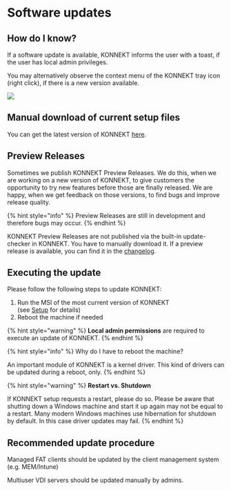 # Software updates

## How do I know?

If a software update is available, KONNEKT informs the user with a toast, if the user has local admin privileges.&#x20;

You may alternatively observe the context menu of the KONNEKT tray icon (right click), if there is a new version available.

![](<../.gitbook/assets/2022-08-02 15\_34\_16-Window.png>)

## Manual download of current setup files

You can get the latest version of KONNEKT [here](https://trial.konnekt.io/).

## Preview Releases

Sometimes we publish KONNEKT Preview Releases. We do this, when we are working on a new version of KONNEKT, to give customers the opportunity to try new features before those are finally released. We are happy, when we get feedback on those versions, to find bugs and improve release quality.

{% hint style="info" %}
Preview Releases are still in development and therefore bugs may occur.
{% endhint %}

KONNEKT Preview Releases are not published via the built-in update-checker in KONNEKT. You have to manually download it. If a preview release is available, you can find it in the [changelog](../changelog.md).

## Executing the update

Please follow the following steps to update KONNEKT:

1. Run the MSI of the most current version of KONNEKT\
   (see [Setup](setup.md) for details)
2. Reboot the machine if needed

{% hint style="warning" %}
**Local admin permissions** are required to execute an update of KONNEKT.&#x20;
{% endhint %}

{% hint style="info" %}
Why do I have to reboot the machine?

An important module of KONNEKT is a kernel driver. This kind of drivers can be updated during a reboot, only.
{% endhint %}

{% hint style="warning" %}
**Restart vs. Shutdown**

If KONNEKT setup requests a restart, please do so. Please be aware that shutting down a Windows machine and start it up again may not be equal to a restart. Many modern Windows machines use hibernation for shutdown by default. In this case driver updates may fail.
{% endhint %}

## Recommended update procedure

Managed FAT clients should be updated by the client management system (e.g. MEM/Intune)

Multiuser VDI servers should be updated manually by admins.
